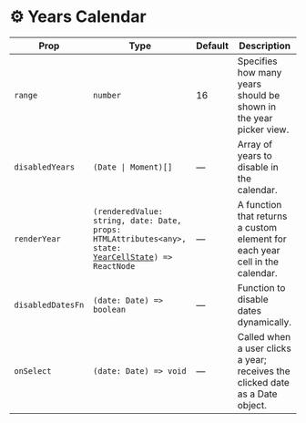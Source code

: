 # ⚙️ Years Calendar

| Prop              | Type                                                                                                                         | Default | Description                                                                   |
| ----------------- | ---------------------------------------------------------------------------------------------------------------------------- | ------- | ----------------------------------------------------------------------------- |
| `range`           | `number`                                                                                                                     | 16      | Specifies how many years should be shown in the year picker view.             |
| `disabledYears`   | `(Date \| Moment)[]`                                                                                                         | —       | Array of years to disable in the calendar.                                    |
| `renderYear`      | `(renderedValue: string, date: Date, props: HTMLAttributes<any>, state: `[`YearCellState`](#year-cell-state)`) => ReactNode` | —       | A function that returns a custom element for each year cell in the calendar.  |
| `disabledDatesFn` | `(date: Date) => boolean`                                                                                                    | —       | Function to disable dates dynamically.                                        |
| `onSelect`        | `(date: Date) => void`                                                                                                       | —       | Called when a user clicks a year; receives the clicked date as a Date object. |
